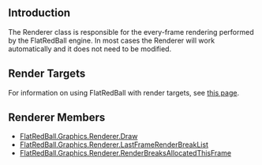## Introduction

The Renderer class is responsible for the every-frame rendering performed by the FlatRedBall engine. In most cases the Renderer will work automatically and it does not need to be modified.

## Render Targets

For information on using FlatRedBall with render targets, see [this page](/frb/docs/index.php?title=Microsoft.Xna.Framework.Graphics.GraphicsDevice.SetRenderTarget "Microsoft.Xna.Framework.Graphics.GraphicsDevice.SetRenderTarget").

## Renderer Members

-   [FlatRedBall.Graphics.Renderer.Draw](/frb/docs/index.php?title=FlatRedBall.Graphics.Renderer.Draw "FlatRedBall.Graphics.Renderer.Draw")
-   [FlatRedBall.Graphics.Renderer.LastFrameRenderBreakList](/frb/docs/index.php?title=FlatRedBall.Graphics.Renderer.LastFrameRenderBreakList "FlatRedBall.Graphics.Renderer.LastFrameRenderBreakList")
-   [FlatRedBall.Graphics.Renderer.RenderBreaksAllocatedThisFrame](/frb/docs/index.php?title=FlatRedBall.Graphics.Renderer.RenderBreaksAllocatedThisFrame "FlatRedBall.Graphics.Renderer.RenderBreaksAllocatedThisFrame")
